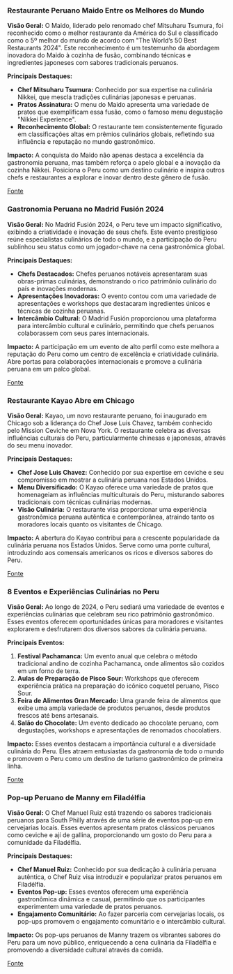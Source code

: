 ### Restaurante Peruano Maido Entre os Melhores do Mundo

**Visão Geral:**
O Maido, liderado pelo renomado chef Mitsuharu Tsumura, foi reconhecido como o melhor restaurante da América do Sul e classificado como o 5º melhor do mundo de acordo com "The World’s 50 Best Restaurants 2024". Este reconhecimento é um testemunho da abordagem inovadora do Maido à cozinha de fusão, combinando técnicas e ingredientes japoneses com sabores tradicionais peruanos.

**Principais Destaques:**
- **Chef Mitsuharu Tsumura:** Conhecido por sua expertise na culinária Nikkei, que mescla tradições culinárias japonesas e peruanas.
- **Pratos Assinatura:** O menu do Maido apresenta uma variedade de pratos que exemplificam essa fusão, como o famoso menu degustação "Nikkei Experience".
- **Reconhecimento Global:** O restaurante tem consistentemente figurado em classificações altas em prêmios culinários globais, refletindo sua influência e reputação no mundo gastronômico.

**Impacto:**
A conquista do Maido não apenas destaca a excelência da gastronomia peruana, mas também reforça o apelo global e a inovação da cozinha Nikkei. Posiciona o Peru como um destino culinário e inspira outros chefs e restaurantes a explorar e inovar dentro deste gênero de fusão.

[Fonte](https://trexperienceperu.com/travel-news/peruvian-restaurant-among-worlds-best-2024)

### Gastronomia Peruana no Madrid Fusión 2024

**Visão Geral:**
No Madrid Fusión 2024, o Peru teve um impacto significativo, exibindo a criatividade e inovação de seus chefs. Este evento prestigioso reúne especialistas culinários de todo o mundo, e a participação do Peru sublinhou seu status como um jogador-chave na cena gastronômica global.

**Principais Destaques:**
- **Chefs Destacados:** Chefes peruanos notáveis apresentaram suas obras-primas culinárias, demonstrando o rico patrimônio culinário do país e inovações modernas.
- **Apresentações Inovadoras:** O evento contou com uma variedade de apresentações e workshops que destacaram ingredientes únicos e técnicas de cozinha peruanas.
- **Intercâmbio Cultural:** O Madrid Fusión proporcionou uma plataforma para intercâmbio cultural e culinário, permitindo que chefs peruanos colaborassem com seus pares internacionais.

**Impacto:**
A participação em um evento de alto perfil como este melhora a reputação do Peru como um centro de excelência e criatividade culinária. Abre portas para colaborações internacionais e promove a culinária peruana em um palco global.

[Fonte](https://www.peru.travel/en/news/peruvian-gastronomy-stands-out-at-madrid-fusion-2024)

### Restaurante Kayao Abre em Chicago

**Visão Geral:**
Kayao, um novo restaurante peruano, foi inaugurado em Chicago sob a liderança do Chef Jose Luis Chavez, também conhecido pelo Mission Ceviche em Nova York. O restaurante celebra as diversas influências culturais do Peru, particularmente chinesas e japonesas, através do seu menu inovador.

**Principais Destaques:**
- **Chef Jose Luis Chavez:** Conhecido por sua expertise em ceviche e seu compromisso em mostrar a culinária peruana nos Estados Unidos.
- **Menu Diversificado:** O Kayao oferece uma variedade de pratos que homenageiam as influências multiculturais do Peru, misturando sabores tradicionais com técnicas culinárias modernas.
- **Visão Culinária:** O restaurante visa proporcionar uma experiência gastronômica peruana autêntica e contemporânea, atraindo tanto os moradores locais quanto os visitantes de Chicago.

**Impacto:**
A abertura do Kayao contribui para a crescente popularidade da culinária peruana nos Estados Unidos. Serve como uma ponte cultural, introduzindo aos comensais americanos os ricos e diversos sabores do Peru.

[Fonte](https://chicago.eater.com/2024/6/17/24180408/kayao-chicago-peruvian-restaurant-ceviche-old-town)

### 8 Eventos e Experiências Culinárias no Peru

**Visão Geral:**
Ao longo de 2024, o Peru sediará uma variedade de eventos e experiências culinárias que celebram seu rico patrimônio gastronômico. Esses eventos oferecem oportunidades únicas para moradores e visitantes explorarem e desfrutarem dos diversos sabores da culinária peruana.

**Principais Eventos:**
1. **Festival Pachamanca:** Um evento anual que celebra o método tradicional andino de cozinha Pachamanca, onde alimentos são cozidos em um forno de terra.
2. **Aulas de Preparação de Pisco Sour:** Workshops que oferecem experiência prática na preparação do icônico coquetel peruano, Pisco Sour.
3. **Feira de Alimentos Gran Mercado:** Uma grande feira de alimentos que exibe uma ampla variedade de produtos peruanos, desde produtos frescos até bens artesanais.
4. **Salão do Chocolate:** Um evento dedicado ao chocolate peruano, com degustações, workshops e apresentações de renomados chocolatiers.

**Impacto:**
Esses eventos destacam a importância cultural e a diversidade culinária do Peru. Eles atraem entusiastas da gastronomia de todo o mundo e promovem o Peru como um destino de turismo gastronômico de primeira linha.

[Fonte](https://www.kuodatravel.com/blog/culinary-events-and-experiences-in-peru/)

### Pop-up Peruano de Manny em Filadélfia

**Visão Geral:**
O Chef Manuel Ruiz está trazendo os sabores tradicionais peruanos para South Philly através de uma série de eventos pop-up em cervejarias locais. Esses eventos apresentam pratos clássicos peruanos como ceviche e ají de gallina, proporcionando um gosto do Peru para a comunidade da Filadélfia.

**Principais Destaques:**
- **Chef Manuel Ruiz:** Conhecido por sua dedicação à culinária peruana autêntica, o Chef Ruiz visa introduzir e popularizar pratos peruanos em Filadélfia.
- **Eventos Pop-up:** Esses eventos oferecem uma experiência gastronômica dinâmica e casual, permitindo que os participantes experimentem uma variedade de pratos peruanos.
- **Engajamento Comunitário:** Ao fazer parceria com cervejarias locais, os pop-ups promovem o engajamento comunitário e o intercâmbio cultural.

**Impacto:**
Os pop-ups peruanos de Manny trazem os vibrantes sabores do Peru para um novo público, enriquecendo a cena culinária da Filadélfia e promovendo a diversidade cultural através da comida.

[Fonte](https://billypenn.com/2024/06/27/philadelphia-mannys-peruvian-popup-july-august-2024/)